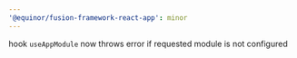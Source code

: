 ```yaml
---
'@equinor/fusion-framework-react-app': minor
---
```


hook `useAppModule` now throws error if requested module is not configured
